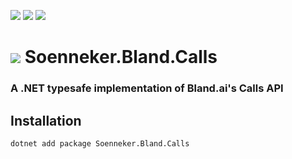 [![](https://img.shields.io/nuget/v/soenneker.bland.calls.svg?style=for-the-badge)](https://www.nuget.org/packages/soenneker.bland.calls/)
[![](https://img.shields.io/github/actions/workflow/status/soenneker/soenneker.bland.calls/publish-package.yml?style=for-the-badge)](https://github.com/soenneker/soenneker.bland.calls/actions/workflows/publish-package.yml)
[![](https://img.shields.io/nuget/dt/soenneker.bland.calls.svg?style=for-the-badge)](https://www.nuget.org/packages/soenneker.bland.calls/)

# ![](https://user-images.githubusercontent.com/4441470/224455560-91ed3ee7-f510-4041-a8d2-3fc093025112.png) Soenneker.Bland.Calls
### A .NET typesafe implementation of Bland.ai's Calls API

## Installation

```
dotnet add package Soenneker.Bland.Calls
```
